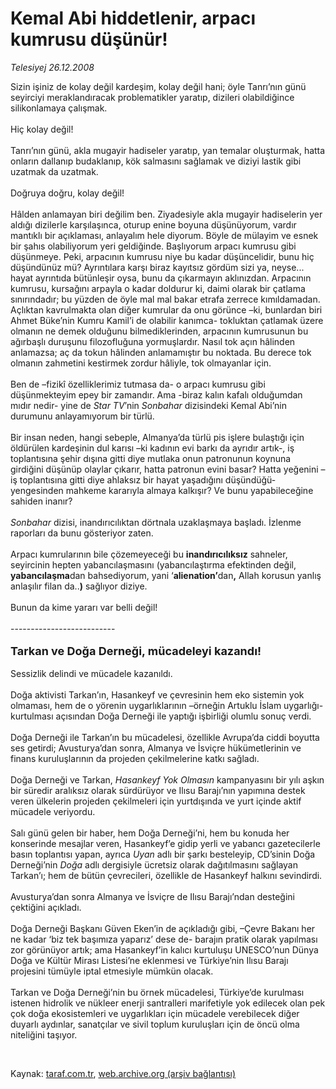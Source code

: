 # Kemal Abi hiddetlenir, arpacı kumrusu düşünür!

*Telesiyej 26.12.2008*

<div class="taraf_structure_2col_1zq">
<div class="margen_n">



 <p>Sizin işiniz de kolay değil kardeşim, kolay değil hani; öyle Tanrı’nın günü seyirciyi meraklandıracak problematikler yaratıp, dizileri olabildiğince silikonlamaya çalışmak. <br/><br/>Hiç kolay değil! <br/><br/>Tanrı’nın günü, akla mugayir hadiseler yaratıp, yan temalar oluşturmak, hatta onların dallanıp budaklanıp, kök salmasını sağlamak ve diziyi lastik gibi uzatmak da uzatmak. <br/><br/>Doğruya doğru, kolay değil! <br/><br/>Hâlden anlamayan biri değilim ben. Ziyadesiyle akla mugayir hadiselerin yer aldığı dizilerle karşılaşınca, oturup enine boyuna düşünüyorum, vardır mantıklı bir açıklaması, anlayalım hele diyorum. Böyle de mülayim ve esnek bir şahıs olabiliyorum yeri geldiğinde. Başlıyorum arpacı kumrusu gibi düşünmeye. Peki, arpacının kumrusu niye bu kadar düşüncelidir, bunu hiç düşündünüz mü? Ayrıntılara karşı biraz kayıtsız gördüm sizi ya, neyse... hayat ayrıntıda bütünleşir oysa, bunu da çıkarmayın aklınızdan. Arpacının kumrusu, kursağını arpayla o kadar doldurur ki, daimi olarak bir çatlama sınırındadır; bu yüzden de öyle mal mal bakar etrafa zerrece kımıldamadan. Açlıktan kavrulmakta olan diğer kumrular da onu görünce –ki, bunlardan biri Ahmet Büke’nin Kumru Kamil’i de olabilir kanımca- tokluktan çatlamak üzere olmanın ne demek olduğunu bilmediklerinden, arpacının kumrusunun bu ağırbaşlı duruşunu filozofluğuna yormuşlardır. Nasıl tok açın hâlinden anlamazsa; aç da tokun hâlinden anlamamıştır bu noktada. Bu derece tok olmanın zahmetini kestirmek zordur hâliyle, tok olmayanlar için. <br/><br/>Ben de –fizikî özelliklerimiz tutmasa da- o arpacı kumrusu gibi düşünmekteyim epey bir zamandır. Ama -biraz kalın kafalı olduğumdan mıdır nedir- yine de <i>Star TV</i>’nin <i>Sonbahar</i> dizisindeki Kemal Abi’nin durumunu anlayamıyorum bir türlü. <br/><br/>Bir insan neden, hangi sebeple, Almanya’da türlü pis işlere bulaştığı için öldürülen kardeşinin dul karısı –ki kadının evi barkı da ayrıdır artık-, iş toplantısına şehir dışına gitti diye mutlaka onun patronunun koynuna girdiğini düşünüp olaylar çıkarır, hatta patronun evini basar? Hatta yeğenini –iş toplantısına gitti diye ahlaksız bir hayat yaşadığını düşündüğü- yengesinden mahkeme kararıyla almaya kalkışır? Ve bunu yapabileceğine sahiden inanır? <i><br/><br/>Sonbahar</i> dizisi, inandırıcılıktan dörtnala uzaklaşmaya başladı. İzlenme raporları da bunu gösteriyor zaten. <br/><br/>Arpacı kumrularının bile çözemeyeceği bu <b>inandırıcılıksız</b> sahneler, seyircinin hepten yabancılaşmasını (yabancılaştırma efektinden değil, <b>yabancılaşma</b>dan bahsediyorum, yani ‘<b>alienation’</b>dan<b>,</b> Allah korusun yanlış anlaşılır filan da..<b>)</b> sağlıyor diziye. <br/><br/>Bunun da kime yararı var belli değil! <br/><br/>-------------------------- <br/><br/><font size="4"><strong>Tarkan ve Doğa Derneği, mücadeleyi kazandı!</strong></font> <br/><br/>Sessizlik delindi ve mücadele kazanıldı. <br/><br/>Doğa aktivisti Tarkan’ın, Hasankeyf ve çevresinin hem eko sistemin yok olmaması, hem de o yörenin uygarlıklarının –örneğin Artuklu İslam uygarlığı- kurtulması açısından Doğa Derneği ile yaptığı işbirliği olumlu sonuç verdi. <br/><br/>Doğa Derneği ile Tarkan’ın bu mücadelesi, özellikle Avrupa’da ciddi boyutta ses getirdi; Avusturya’dan sonra, Almanya ve İsviçre hükümetlerinin ve finans kuruluşlarının da projeden çekilmelerine katkı sağladı. <br/><br/>Doğa Derneği ve Tarkan, <i>Hasankeyf Yok Olmasın</i> kampanyasını bir yılı aşkın bir süredir aralıksız olarak sürdürüyor ve Ilısu Barajı’nın yapımına destek veren ülkelerin projeden çekilmeleri için yurtdışında ve yurt içinde aktif mücadele veriyordu. <br/><br/>Salı günü gelen bir haber, hem Doğa Derneği’ni, hem bu konuda her konserinde mesajlar veren, Hasankeyf’e gidip yerli ve yabancı gazetecilerle basın toplantısı yapan, ayrıca <i>Uyan</i> adlı bir şarkı besteleyip, CD’sinin Doğa Derneği’nin <i>Doğa</i> adlı dergisiyle ücretsiz olarak dağıtılmasını sağlayan Tarkan’ı; hem de bütün çevrecileri, özellikle de Hasankeyf halkını sevindirdi. <br/><br/>Avusturya’dan sonra Almanya ve İsviçre de Ilısu Barajı’ndan desteğini çektiğini açıkladı. <br/><br/>Doğa Derneği Başkanı Güven Eken’in de açıkladığı gibi, –Çevre Bakanı her ne kadar ‘biz tek başımıza yaparız’ dese de- barajın pratik olarak yapılması zor görünüyor artık; ama Hasankeyf’in kalıcı kurtuluşu UNESCO’nun Dünya Doğa ve Kültür Mirası Listesi’ne eklenmesi ve Türkiye’nin Ilısu Barajı projesini tümüyle iptal etmesiyle mümkün olacak. <br/><br/>Tarkan ve Doğa Derneği’nin bu örnek mücadelesi, Türkiye’de kurulması istenen hidrolik ve nükleer enerji santralleri marifetiyle yok edilecek olan pek çok doğa ekosistemleri ve uygarlıkları için mücadele verebilecek diğer duyarlı aydınlar, sanatçılar ve sivil toplum kuruluşları için de öncü olma niteliğini taşıyor.</p>

<br/>


<div id="taraf_not">
</div>

</div>


</div>

Kaynak: [taraf.com.tr](http://taraf.com.tr:80/makale/3289.htm), [web.archive.org (arşiv bağlantısı)](http://web.archive.org/web/20090125221002/http://taraf.com.tr:80/makale/3289.htm)
